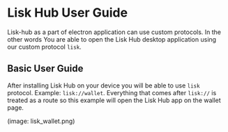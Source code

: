 # Lisk Hub User Guide
Lisk-hub as a part of electron application can use custom protocols. In the other words You are able to open the Lisk Hub desktop application using our custom protocol `lisk`.

## Basic User Guide
After installing Lisk Hub on your device you will be able to use `lisk` protocol. Example: `lisk://wallet`. Everything that comes after `lisk://` is treated as a route so this example will open the Lisk Hub app on the wallet page.

(image: lisk_wallet.png)
